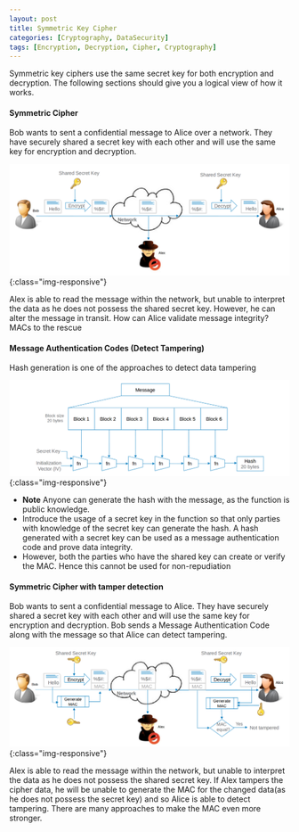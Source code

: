 ```yaml
---
layout: post
title: Symmetric Key Cipher
categories: [Cryptography, DataSecurity]
tags: [Encryption, Decryption, Cipher, Cryptography]
---
```


Symmetric key ciphers use the same secret key for both encryption and decryption. The following sections should give you a logical view of how it works.

#### Symmetric Cipher

Bob wants to sent a confidential message to Alice over a network. They have securely shared a secret key with each other and will use the same key for encryption and decryption.

![Symmetric Cipher Image](/assets/images/SymmetricCipher01.png){:class="img-responsive"}

Alex is able to read the message within the network, but unable to interpret the data as he does not possess the shared secret key. However, he can alter the message in transit. How can Alice validate message integrity? MACs to the rescue

#### Message Authentication Codes (Detect Tampering)

Hash generation is one of the approaches to detect data tampering

![Symmetric MAC](/assets/images/SymmetricMAC01.png){:class="img-responsive"}

- **Note** Anyone can generate the hash with the message, as the function is public knowledge.
- Introduce the usage of a secret key in the function so that only parties with knowledge of the secret key can generate the hash. A hash generated with a secret key can be used as a message authentication code and prove data integrity.
- However, both the parties who have the shared key can create or verify the MAC. Hence this cannot be used for non-repudiation

#### Symmetric Cipher with tamper detection

Bob wants to sent a confidential message to Alice. They have securely shared a secret key with each other and will use the same key for encryption and decryption. Bob sends a Message Authentication Code along with the message so that Alice can detect tampering.

![Symmetric Cipher with tamper detection](/assets/images/SymmetricCipherWithMAC01.png){:class="img-responsive"}

Alex is able to read the message within the network, but unable to interpret the data as he does not possess the shared secret key. If Alex tampers the cipher data, he will be unable to generate the MAC for the changed data(as he does not possess the secret key) and so Alice is able to detect tampering. There are many approaches to make the MAC even more stronger. 